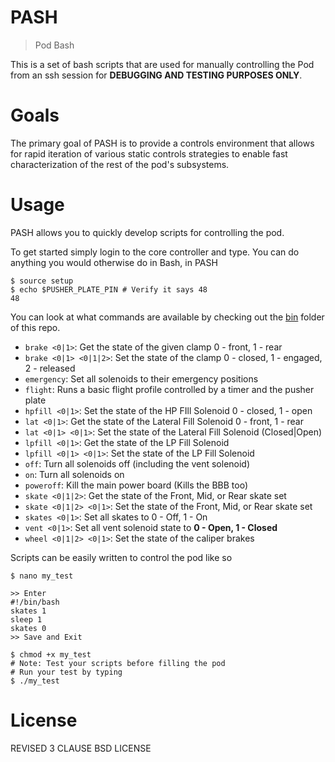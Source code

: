 # PASH

> Pod Bash

This is a set of bash scripts that are used for manually controlling the Pod
from an ssh session for **DEBUGGING AND TESTING PURPOSES ONLY**.

# Goals

The primary goal of PASH is to provide a controls environment that allows for
rapid iteration of various static controls strategies to enable fast
characterization of the rest of the pod's subsystems.

# Usage

PASH allows you to quickly develop scripts for controlling the pod.

To get started simply login to the core controller and type. You can do
anything you would otherwise do in Bash, in PASH

```
$ source setup
$ echo $PUSHER_PLATE_PIN # Verify it says 48
48

```

You can look at what commands are available by checking out the [bin](bin/)
folder of this repo.

* `brake <0|1>`: Get the state of the given clamp 0 - front, 1 - rear
* `brake <0|1> <0|1|2>`: Set the state of the clamp 0 - closed, 1 - engaged,
  2 - released
* `emergency`: Set all solenoids to their emergency positions
* `flight`: Runs a basic flight profile controlled by a timer and the pusher plate
* `hpfill <0|1>`: Set the state of the HP FIll Solenoid 0 - closed, 1 - open
* `lat <0|1>`: Get the state of the Lateral Fill Solenoid 0 - front, 1 - rear
* `lat <0|1> <0|1>`: Set the state of the Lateral Fill Solenoid (Closed|Open)
* `lpfill <0|1>`: Get the state of the LP Fill Solenoid
* `lpfill <0|1> <0|1>`: Set the state of the LP Fill Solenoid
* `off`: Turn all solenoids off (including the vent solenoid)
* `on`: Turn all solenoids on
* `poweroff`: Kill the main power board (Kills the BBB too)
* `skate <0|1|2>`:  Get the state of the Front, Mid, or Rear skate set
* `skate <0|1|2> <0|1>`: Set the state of the Front, Mid, or Rear skate set
* `skates <0|1>`: Set all skates to 0 - Off, 1 - On
* `vent <0|1>`: Set all vent solenoid state to **0 - Open, 1 - Closed**
* `wheel <0|1|2> <0|1>`: Set the state of the caliper brakes

Scripts can be easily written to control the pod like so

```
$ nano my_test

>> Enter
#!/bin/bash
skates 1
sleep 1
skates 0
>> Save and Exit

$ chmod +x my_test
# Note: Test your scripts before filling the pod
# Run your test by typing
$ ./my_test
```

# License

REVISED 3 CLAUSE BSD LICENSE
